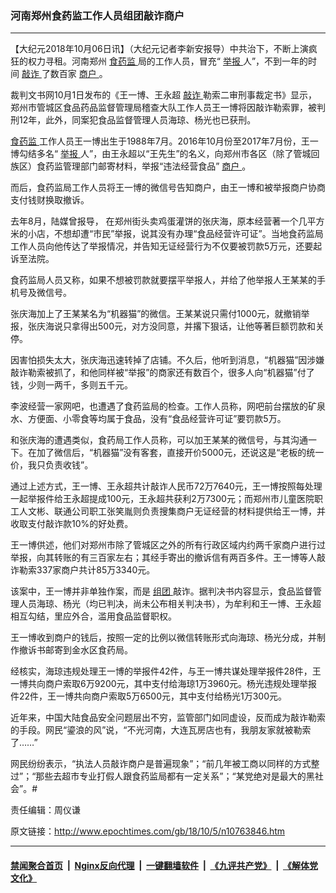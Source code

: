 ### 河南郑州食药监工作人员组团敲诈商户
------------------------

<p>
 【大纪元2018年10月06日讯】（大纪元记者李新安报导）中共治下，不断上演疯狂的权力寻租。河南郑州
 <a href="http://www.epochtimes.com/gb/tag/%E9%A3%9F%E8%8D%AF%E7%9B%91.html">
  食药监
 </a>
 局的工作人员，冒充“
 <a href="http://www.epochtimes.com/gb/tag/%E4%B8%BE%E6%8A%A5.html">
  举报
 </a>
 人”，不到一年的时间
 <a href="http://www.epochtimes.com/gb/tag/%E6%95%B2%E8%AF%88.html">
  敲诈
 </a>
 了数百家
 <a href="http://www.epochtimes.com/gb/tag/%E5%95%86%E6%88%B7.html">
  商户
 </a>
 。
</p>
<p>
 裁判文书网10月1日发布的《王一博、王永超
 <a href="http://www.epochtimes.com/gb/tag/%E6%95%B2%E8%AF%88.html">
  敲诈
 </a>
 勒索二审刑事裁定书》显示，郑州市管城区食品药品监督管理局稽查大队工作人员王一博将因敲诈勒索罪，被判刑12年，此外，同案犯食品监督管理人员海琼、杨光也已获刑。
</p>
<p>
 <a href="http://www.epochtimes.com/gb/tag/%E9%A3%9F%E8%8D%AF%E7%9B%91.html">
  食药监
 </a>
 工作人员王一博出生于1988年7月。2016年10月份至2017年7月份，王一博勾结多名“
 <a href="http://www.epochtimes.com/gb/tag/%E4%B8%BE%E6%8A%A5.html">
  举报
 </a>
 人”，由王永超以“王先生”的名义，向郑州市各区（除了管城回族区）食药监管理部门邮寄材料，举报“违法经营食品”
 <a href="http://www.epochtimes.com/gb/tag/%E5%95%86%E6%88%B7.html">
  商户
 </a>
 。
</p>
<p>
 而后，食药监局工作人员将王一博的微信号告知商户，由王一博和被举报商户协商支付钱财换取撤诉。
</p>
<p>
 去年8月，陆媒曾报导， 在郑州街头卖鸡蛋灌饼的张庆海，原本经营著一个几平方米的小店，不想却遭“市民”举报，说其没有办理“食品经营许可证”。当地食药监局工作人员向他传达了举报情况，并告知无证经营行为不仅要被罚款5万元，还要起诉至法院。
</p>
<p>
 食药监局人员又称，如果不想被罚款就要摆平举报人，并给了他举报人王某某的手机号及微信号。
</p>
<p>
 张庆海加上了王某某名为“机器猫”的微信。王某某说只需付1000元，就撤销举报，张庆海说只拿得出500元，对方没同意，并撂下狠话，让他等著巨额罚款和关停。
</p>
<p>
 因害怕损失太大，张庆海迅速转掉了店铺。不久后，他听到消息，“机器猫”因涉嫌敲诈勒索被抓了，和他同样被“举报”的商家还有数百个，很多人向“机器猫”付了钱，少则一两千，多则五千元。
</p>
<p>
 李波经营一家网吧，也遭遇了食药监局的检查。工作人员称，网吧前台摆放的矿泉水、方便面、小零食等均属于食品，没有“食品经营许可证”要罚款5万。
</p>
<p>
 和张庆海的遭遇类似，食药局工作人员称，可以加王某某的微信号，与其沟通一下。在加了微信后，“机器猫”没有客套，直接开价5000元，还说这是“老板的统一价，我只负责收钱”。
</p>
<p>
 通过上述方式，王一博、王永超共计敲诈人民币72万7640元，王一博按照每处理一起举报件给王永超提成100元，王永超共获利2万7300元；而郑州市儿童医院职工人文彬、联通公司职工张笑胤则负责搜集商户无证经营的材料提供给王一博，并收取支付敲诈款10%的好处费。
</p>
<p>
 王一博供述，他们对郑州市除了管城区之外的所有行政区域内约两千家商户进行过举报，向其转账的有三百家左右；其经手寄出的撤诉信有两百多件。王一博等人敲诈勒索337家商户共计85万3340元。
</p>
<p>
 该案中，王一博并非单独作案，而是
 <a href="http://www.epochtimes.com/gb/tag/%E7%BB%84%E5%9B%A2.html">
  组团
 </a>
 敲诈。据判决书内容显示，食品监督管理人员海琼、杨光（均已判决，尚未公布相关判决书），为牟利和王一博、王永超相互勾结，里应外合，滥用食品监督职权。
</p>
<p>
 王一博收到商户的钱后，按照一定的比例以微信转账形式向海琼、杨光分成，并制作撤诉书邮寄到金水区食药局。
</p>
<p>
 经核实，海琼违规处理王一博的举报件42件，与王一博共谋处理举报件28件，王一博共向商户索取6万9200元，其中支付给海琼1万3960元。杨光违规处理举报件22件，王一博共向商户索取5万6500元，其中支付给杨光1万300元。
</p>
<p>
 近年来，中国大陆食品安全问题层出不穷，监管部门如同虚设，反而成为敲诈勒索的手段。网民“鎏浪的风”说，“不光河南，大连瓦房店也有，我朋友家就被勒索了……”
</p>
<p>
 网民纷纷表示，“执法人员敲诈商户是普遍现象”；“前几年被工商以同样的方式整过”；“那些去超市专业打假人跟食药监局都有一定关系”；“某党绝对是最大的黑社会”。#
</p>
<p>
 责任编辑：周仪谦
</p>

原文链接：http://www.epochtimes.com/gb/18/10/5/n10763846.htm


------------------------
#### [禁闻聚合首页](https://github.com/gfw-breaker/banned-news/blob/master/README.md) &nbsp;|&nbsp; [Nginx反向代理](https://github.com/gfw-breaker/open-proxy/blob/master/README.md) &nbsp;|&nbsp; [一键翻墙软件](https://github.com/gfw-breaker/nogfw/blob/master/README.md) &nbsp;|&nbsp; [《九评共产党》](https://github.com/gfw-breaker/9ping.md/blob/master/README.md#九评之一评共产党是什么) &nbsp;|&nbsp; [《解体党文化》](https://github.com/gfw-breaker/jtdwh.md/blob/master/README.md#绪论)